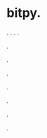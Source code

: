 # bitpy.
.
.
.
.












.






















































.
























.



























.

















































































.































































.


































































.

